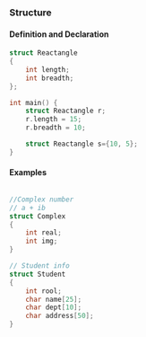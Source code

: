 ### Structure

#### Definition and Declaration
```cpp
struct Reactangle
{
    int length;
    int breadth;
};

int main() {
    struct Reactangle r;
    r.length = 15;
    r.breadth = 10;

    struct Reactangle s={10, 5};
}
```

#### Examples
```cpp

//Complex number
// a + ib
struct Complex
{
    int real;
    int img;
}

// Student info
struct Student
{
    int rool;
    char name[25];
    char dept[10];
    char address[50];
}
```

